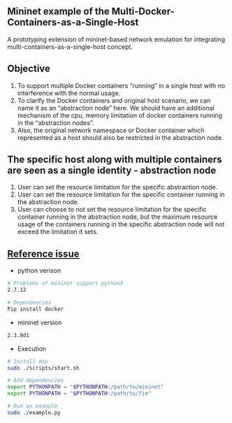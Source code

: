 ## Mininet example of the Multi-Docker-Containers-as-a-Single-Host 

A prototyping extension of mininet-based network emulation for integrating multi-containers-as-a-single-host concept.

## Objective

1. To support multiple Docker containers “running” in a single host with no interference with the normal usage.
2. To clarify the Docker containers and original host scenario, we can name it as an “abstraction node” here. We should have an additional mechanism of the cpu, memory limitation of docker containers running in the “abstraction nodes”. 
3. Also, the original network namespace or Docker container which represented as a host should also be restricted in the abstraction node.

## The specific host along with multiple containers are seen as a single identity - abstraction node

1. User can set the resource limitation for the specific abstraction node.
2. User can set the resource limitation for the specific container running in the abstraction node.
3. User can choose to not set the resource limitation for the specific container running in the abstraction node, but the maximum resource usage of the containers running in the specific abstraction node will not exceed the limitation it sets.

## [Reference issue](https://github.com/containernet/containernet/issues/29)

* python verison

```BASH
# Problems of mininet support python3
2.7.12

# Dependencies
Pip install docker

```

* mininet version

```BASH
2.3.0d1
``` 

* Execution

```BASH
# Install dep
sudo ./scripts/start.sh

# Add dependencies
export PYTHONPATH = "$PYTHONPATH:/path/to/mininet"
export PYTHONPATH = "$PYTHONPATH:/path/to/fie"

# Run an example
sudo ./example.py
```

